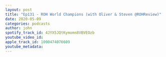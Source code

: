 ```yaml
---
layout: post
title: "Ep131 - ROH World Champions (with Oliver & Steven @ROHReview)"
date: 2020-05-09
categories: podcasts
author: john
spotify_track_id: 4JYX5JQtKymomn8VBVEOzb
youtube_video_id: 
apple_track_id: 1000474076609
youtube_metadata: 
---
```


